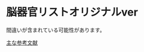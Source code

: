 # 脳器官リストオリジナルver

間違いが含まれている可能性があります。

[主な参考文献](https://github.com/wbap/WBA_jp/wiki/%E8%84%B3%E5%99%A8%E5%AE%98%E3%83%AA%E3%82%B9%E3%83%88)
